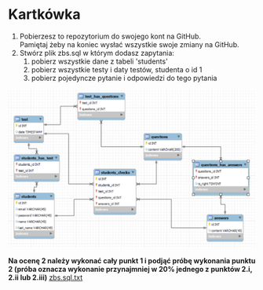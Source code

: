 # Kartkówka

1. Pobierzesz to repozytorium do swojego kont na GitHub.  
Pamiętaj żeby na koniec wysłać wszystkie swoje zmiany na GitHub. 
2. Stwórz plik zbs.sql w którym dodasz zapytania:
    1. pobierz wszystkie dane z tabeli 'students'
    2. pobierz wszystkie testy i daty testów, studenta o id 1
    3. pobierz pojedyncze pytanie i odpowiedzi do tego pytania

![Tux, the Linux mascot](kartkowka.png)

**Na ocenę 2 należy wykonać cały punkt 1 i podjąć próbę wykonania punktu 2 (próba oznacza wykonanie przynajmniej w 20% jednego z punktów 2.i, 2.ii lub 2.iii)**
[zbs.sql.txt](https://github.com/Fichu2004/sbd-zadanie2/files/9765051/zbs.sql.txt)
